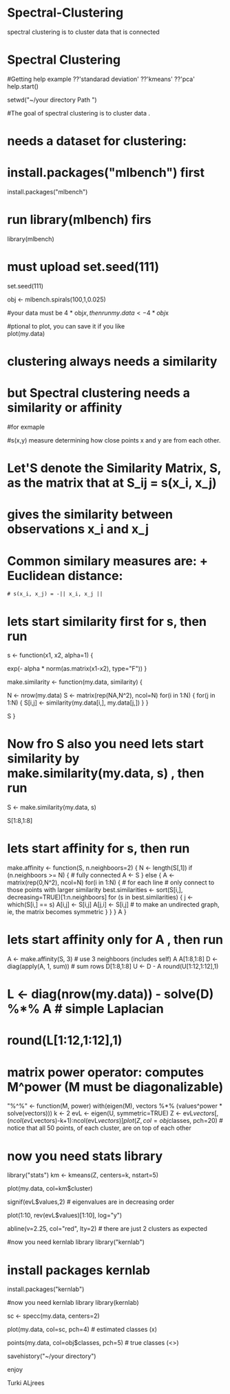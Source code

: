 # Spectral-Clustering
spectral clustering is to cluster data that is connected 
# Spectral Clustering
#Getting help example
??'standarad deviation'
??'kmeans'
??'pca'
help.start()

setwd("~/your directory Path ")

#The goal of spectral clustering is to cluster data .

# needs a dataset for  clustering:

# install.packages("mlbench") first 
install.packages("mlbench")

# run library(mlbench) firs 
library(mlbench)

# must upload set.seed(111)
set.seed(111)

obj <- mlbench.spirals(100,1,0.025)

#your data must be 4 * obj$x , then run 
my.data <-  4 * obj$x

#ptional to plot, you can save it if you like  
plot(my.data)


# clustering always needs a similarity 

# but Spectral clustering needs a similarity or affinity 

#for exmaple 

#s(x,y) measure determining how close points x and y are from each other. 
# Let'S denote the Similarity Matrix, S, as the matrix that at S_ij = s(x_i, x_j)
  # gives the similarity between observations  x_i and  x_j
  # Common similary measures are: + Euclidean distance: 
    # s(x_i, x_j) = -|| x_i, x_j ||
  
# lets start similarity first  for s, then run 

s <- function(x1, x2, alpha=1) {
  
  exp(- alpha * norm(as.matrix(x1-x2), type="F"))
}

make.similarity <- function(my.data, similarity) {
  
  N <- nrow(my.data)
  S <- matrix(rep(NA,N^2), ncol=N)
  for(i in 1:N) {
    for(j in 1:N) {
      S[i,j] <- similarity(my.data[i,], my.data[j,])
    }
  }
  
  S
}

# Now fro S also you need lets start similarity by  make.similarity(my.data, s) , then run 

S <- make.similarity(my.data, s)


S[1:8,1:8]

# lets start  affinity for s, then run 

make.affinity <- function(S, n.neighboors=2) {
  N <- length(S[,1])
  if (n.neighboors >= N) {  # fully connected
    A <- S
  } else {
    A <- matrix(rep(0,N^2), ncol=N)
    for(i in 1:N) { # for each line
      # only connect to those points with larger similarity
      best.similarities <- sort(S[i,], decreasing=TRUE)[1:n.neighboors]
      for (s in best.similarities) {
        j <- which(S[i,] == s)
        A[i,j] <- S[i,j]
        A[j,i] <- S[i,j] # to make an undirected graph, ie, the matrix becomes symmetric
      }
    }
  }
  A
}

# lets start affinity only for A , then run 

A <- make.affinity(S, 3)  # use 3 neighboors (includes self)
A
A[1:8,1:8]
D <- diag(apply(A, 1, sum)) # sum rows
D[1:8,1:8]
U <- D - A
round(U[1:12,1:12],1)

# L <- diag(nrow(my.data)) - solve(D) %*% A  # simple Laplacian
# round(L[1:12,1:12],1)
# matrix power operator: computes M^power (M must be diagonalizable)

"%^%" <- function(M, power)
  with(eigen(M), vectors %*% (values^power * solve(vectors)))
k   <- 2
evL <- eigen(U, symmetric=TRUE)
Z   <- evL$vectors[,(ncol(evL$vectors)-k+1):ncol(evL$vectors)]
plot(Z, col=obj$classes, pch=20) # notice that all 50 points, of each cluster, are on top of each other

# now you need stats library 
library("stats")
km <- kmeans(Z, centers=k, nstart=5)

plot(my.data, col=km$cluster)

signif(evL$values,2) # eigenvalues are in decreasing order

plot(1:10, rev(evL$values)[1:10], log="y")

abline(v=2.25, col="red", lty=2) # there are just 2 clusters as expected

#now you need kernlab library 
library("kernlab")

# install packages kernlab

install.packages("kernlab")

#now you need kernlab library 
library(kernlab)

sc <- specc(my.data, centers=2)

plot(my.data, col=sc, pch=4)            # estimated classes (x)

points(my.data, col=obj$classes, pch=5) # true classes (<>)

savehistory("~/your directory")

enjoy 

Turki ALjrees
